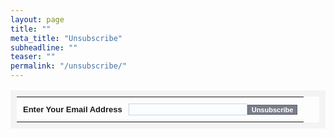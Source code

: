 ```yaml
---
layout: page
title: ""
meta_title: "Unsubscribe"
subheadline: ""
teaser: ""
permalink: "/unsubscribe/"
---
```


<form action='https://crm.zoho.com/crm/Unsubscribe?encoding=UTF-8' method='POST'>   <input type='hidden' name='xnQsjsdp' value='bf3d5dc0759beee990245aafb57ccee2728a82cc439826848e6357fbaa3d08fa'/>  <input type='hidden' name='actionType' value='dW5zdWJzY3JpYmU='/>  <input type='hidden' name='returnURL' value='http://jaagastartup.in/unsubscribe/' /><table width='481' style='border:10px solid #f4f4f4;' cellpadding='0' cellspacing='0'><tr><td style='padding:10px 0px 10px 10px; font-family:Arial, Helvetica, sans-serif; font-size:13px;'><strong>Enter Your Email Address</strong> </td><td style='padding:10px 0px 10px 10px;'><input type='text' name='email' maxlength='120' style='width:190px;border:1px solid #c4d6e2; background-color:#fbfdff; font-family:Arial, Helvetica, sans-serif; font-size:13px;'/></td><td style='padding:10px 10px 10px 0px;'><input type='submit' style='background-color:#7a7e8a; color:#ffffff; font-weight:bold; font-family:Arial, Helvetica, sans-serif; font-size:11px; border:1px solid #616572;' value='Unsubscribe'/></td></tr></table> </form>
